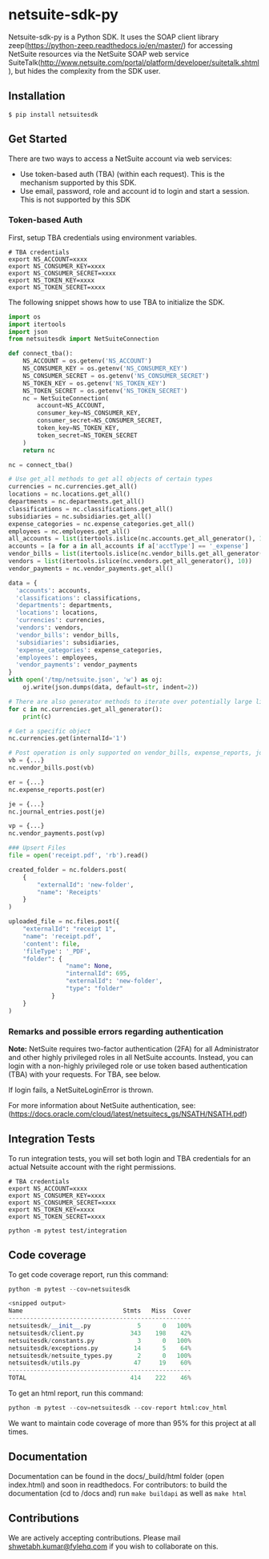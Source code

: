 # netsuite-sdk-py

Netsuite-sdk-py is a Python SDK. It uses the SOAP client library zeep(https://python-zeep.readthedocs.io/en/master/) for accessing NetSuite resources via the NetSuite SOAP web service SuiteTalk(http://www.netsuite.com/portal/platform/developer/suitetalk.shtml), but hides the complexity from the SDK user.

## Installation

	$ pip install netsuitesdk 

## Get Started

There are two ways to access a NetSuite account via web services: 
- Use token-based auth (TBA) (within each request). This is the mechanism supported by this SDK.
- Use email, password, role and account id to login and start a session. This is not supported by this SDK

### Token-based Auth

First, setup TBA credentials using environment variables.

```
# TBA credentials
export NS_ACCOUNT=xxxx
export NS_CONSUMER_KEY=xxxx
export NS_CONSUMER_SECRET=xxxx
export NS_TOKEN_KEY=xxxx
export NS_TOKEN_SECRET=xxxx

```

The following snippet shows how to use TBA to initialize the SDK.

```python
import os
import itertools
import json
from netsuitesdk import NetSuiteConnection

def connect_tba():
    NS_ACCOUNT = os.getenv('NS_ACCOUNT')
    NS_CONSUMER_KEY = os.getenv('NS_CONSUMER_KEY')
    NS_CONSUMER_SECRET = os.getenv('NS_CONSUMER_SECRET')
    NS_TOKEN_KEY = os.getenv('NS_TOKEN_KEY')
    NS_TOKEN_SECRET = os.getenv('NS_TOKEN_SECRET')
    nc = NetSuiteConnection(
        account=NS_ACCOUNT,
        consumer_key=NS_CONSUMER_KEY,
        consumer_secret=NS_CONSUMER_SECRET,
        token_key=NS_TOKEN_KEY,
        token_secret=NS_TOKEN_SECRET
    )
    return nc

nc = connect_tba()

# Use get_all methods to get all objects of certain types
currencies = nc.currencies.get_all()
locations = nc.locations.get_all()
departments = nc.departments.get_all()
classifications = nc.classifications.get_all()
subsidiaries = nc.subsidiaries.get_all()
expense_categories = nc.expense_categories.get_all()
employees = nc.employees.get_all()
all_accounts = list(itertools.islice(nc.accounts.get_all_generator(), 100))
accounts = [a for a in all_accounts if a['acctType'] == '_expense']
vendor_bills = list(itertools.islice(nc.vendor_bills.get_all_generator(), 10))
vendors = list(itertools.islice(nc.vendors.get_all_generator(), 10))
vendor_payments = nc.vendor_payments.get_all()

data = {
  'accounts': accounts,
  'classifications': classifications,
  'departments': departments,
  'locations': locations,
  'currencies': currencies,
  'vendors': vendors,
  'vendor_bills': vendor_bills,
  'subsidiaries': subsidiaries,
  'expense_categories': expense_categories,
  'employees': employees,
  'vendor_payments': vendor_payments
}
with open('/tmp/netsuite.json', 'w') as oj:
	oj.write(json.dumps(data, default=str, indent=2))

# There are also generator methods to iterate over potentially large lists
for c in nc.currencies.get_all_generator():
    print(c)

# Get a specific object
nc.currencies.get(internalId='1')

# Post operation is only supported on vendor_bills, expense_reports, journal_entries and vendor_payments currently (see tests on how to construct vendor bill, expense report and journal entry)
vb = {...}
nc.vendor_bills.post(vb)

er = {...}
nc.expense_reports.post(er)

je = {...}
nc.journal_entries.post(je)

vp = {...}
nc.vendor_payments.post(vp)

### Upsert Files
file = open('receipt.pdf', 'rb').read()

created_folder = nc.folders.post(
    {
        "externalId": 'new-folder',
        "name": 'Receipts'
    }
)

uploaded_file = nc.files.post({
    "externalId": "receipt 1",
    "name": 'receipt.pdf',
    'content': file,
    'fileType': '_PDF',
    "folder": {
                "name": None,
                "internalId": 695,
                "externalId": 'new-folder',
                "type": "folder"
            }
    }
)
```

<!-- ### Password-based Auth

Password-based auth is less preferred. You can set the following environment variables for convenience:

```
export NS_EMAIL=xxxx
export NS_PASSWORD=xxxx
export NS_ROLE=xxx
export NS_ACCOUNT=xxxx
export NS_APPID=xxxx
```

Here's a snippet that shows how the client can be initialized.

```python
import os

from netsuitesdk import NetSuiteClient

def connect_password():
    NS_EMAIL = os.getenv("NS_EMAIL")
    NS_PASSWORD = os.getenv("NS_PASSWORD")
    NS_ROLE = os.getenv("NS_ROLE")
    NS_ACCOUNT = os.getenv("NS_ACCOUNT")
    NS_APPID = os.getenv("NS_APPID")

    ns = NetSuiteClient(account=NS_ACCOUNT)
    ns.login(email=NS_EMAIL, password=NS_PASSWORD, role=NS_ROLE, application_id=NS_APPID)
    return ns

ns = connect_password()

# Do things with ns..

ns.logout()
``` -->

### Remarks and possible errors regarding authentication
**Note:** NetSuite requires two-factor authentication (2FA) for
all Administrator and other highly privileged roles in all NetSuite accounts.
Instead, you can login with a non-highly privileged role or use
token based authentication (TBA) with your requests. For TBA, see below.

If login fails, a NetSuiteLoginError is thrown. 

For more information about NetSuite authentication, see:
	(https://docs.oracle.com/cloud/latest/netsuitecs_gs/NSATH/NSATH.pdf)


<!-- ### Get Request
A basic example (`ns` is a reference to a `NetSuiteClient` instance):
```python
vendor = ns.get('vendor', internalId=ref.internalId)
ns.print_values(vendor)
```

### Search
To perform a search request, use `NetSuite.search`.
The SDK provides some utility functions/classes:

- `basic_stringfield_search`: A basic example (`ns` is a reference to a `NetSuiteClient` instance):
```python
records = ns.basic_stringfield_search(type_name='Vendor',
                                attribute='entityId',
                                value='Alexander Valley Vineyards',
                                operator='is')
print(records[0].internalId)
```

- `PaginatedSearch` (in utils.py):
Its usage can be seen inside the utility function `NetSuiteClient.paginated_search`

### Upsert
Basic example(`ns` is a reference to a `NetSuiteClient` instance):
```python
vendor = ns.Vendor()
vendor.externalId = 'test_vendor'
vendor.companyName = 'Another Test Inc.'
ref = ns.upsert(record=vendor)
```

### UpsertList
Basic example(`ns` is a reference to a `NetSuiteClient` instance):
```python
customer1 = ns.Customer(externalId='customer', email='test1@example.com')
customer2 = ns.Customer(externalId='another_customer', email='test2@example.com')
ns.upsertList(records=[customer1, customer2])
``` -->


## Integration Tests

To run integration tests, you will set both login and TBA credentials for an actual Netsuite account with the right permissions. 
```
# TBA credentials
export NS_ACCOUNT=xxxx
export NS_CONSUMER_KEY=xxxx
export NS_CONSUMER_SECRET=xxxx
export NS_TOKEN_KEY=xxxx
export NS_TOKEN_SECRET=xxxx

python -m pytest test/integration
```

## Code coverage

To get code coverage report, run this command:

```python
python -m pytest --cov=netsuitesdk

<snipped output>
Name                            Stmts   Miss  Cover
---------------------------------------------------
netsuitesdk/__init__.py             5      0   100%
netsuitesdk/client.py             343    198    42%
netsuitesdk/constants.py            3      0   100%
netsuitesdk/exceptions.py          14      5    64%
netsuitesdk/netsuite_types.py       2      0   100%
netsuitesdk/utils.py               47     19    60%
---------------------------------------------------
TOTAL                             414    222    46%
```

To get an html report, run this command:

```python
python -m pytest --cov=netsuitesdk --cov-report html:cov_html
```

We want to maintain code coverage of more than 95% for this project at all times.

## Documentation
Documentation can be found in the docs/_build/html folder (open index.html) and soon in readthedocs.
For contributors: to build the documentation (cd to /docs and) run `make buildapi`
as well as `make html`

## Contributions

We are actively accepting contributions. Please mail shwetabh.kumar@fylehq.com if you wish to collaborate on this.

